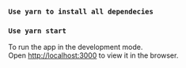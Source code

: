 ### `Use yarn to install all dependecies `

### `Use yarn start`

To run the app in the development mode.\
Open [http://localhost:3000](http://localhost:3000) to view it in the browser.




